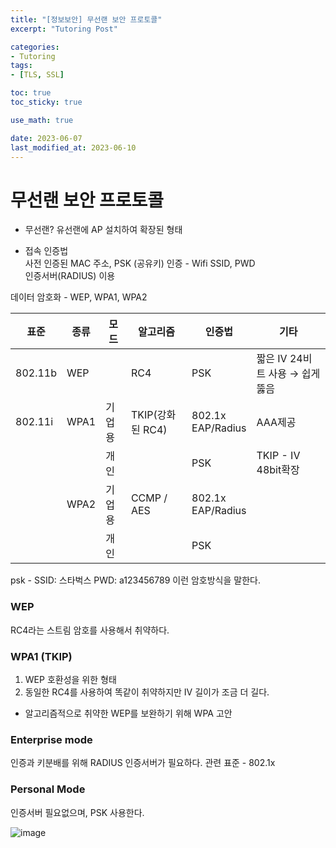 ```yaml
---
title: "[정보보안] 무선랜 보안 프로토콜"
excerpt: "Tutoring Post"

categories:
- Tutoring
tags:
- [TLS, SSL]

toc: true
toc_sticky: true

use_math: true

date: 2023-06-07
last_modified_at: 2023-06-10
---
```


# 무선랜 보안 프로토콜

- 무선랜?
    유선랜에 AP 설치하여 확장된 형태
    

- 접속 인증법  
    사전 인증된 MAC 주소, PSK (공유키) 인증 - Wifi SSID, PWD  
    인증서버(RADIUS) 이용

데이터 암호화 - WEP, WPA1, WPA2

| 표준 | 종류 | 모드 | 알고리즘 | 인증법 | 기타 |
| --- | --- | --- | --- | --- | --- |
| 802.11b | WEP |  | RC4 | PSK | 짧은 IV 24비트 사용 → 쉽게 뚫음 |
| 802.11i | WPA1 | 기업용 | TKIP(강화된 RC4) | 802.1x<br>EAP/Radius | AAA제공 |
|  |  | 개인 |  | PSK | TKIP - IV 48bit확장 |
|  | WPA2 | 기업용 | CCMP / AES | 802.1x<br>EAP/Radius |  |
|  |  | 개인 |  | PSK |  |

psk - SSID: 스타벅스 PWD: a123456789 이런 암호방식을 말한다.

### WEP
RC4라는 스트림 암호를 사용해서 취약하다. 

### WPA1 (TKIP)
1. WEP 호환성을 위한 형태
2. 동일한 RC4를 사용하여 똑같이 취약하지만 IV 길이가 조금 더 길다. 

- 알고리즘적으로 취약한 WEP를 보완하기 위해 WPA 고안

### Enterprise mode
인증과 키분배를 위해 RADIUS 인증서버가 필요하다. 
관련 표준 - 802.1x

### Personal Mode
인증서버 필요없으며, PSK 사용한다. 

![image](https://github.com/ssoxong/ssoxong.github.io/assets/112956015/2960bc56-9b04-4c20-abf8-43671c62236d)